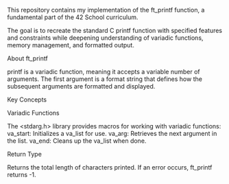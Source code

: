 This repository contains my implementation of the ft_printf function, 
a fundamental part of the 42 School curriculum.

The goal is to recreate the standard C printf function with specified 
features and constraints while deepening understanding of variadic functions, 
memory management, and formatted output.

About ft_printf

  printf is a variadic function, meaning it accepts a variable number of arguments. 
  The first argument is a format string that defines how the subsequent arguments are formatted and displayed.

Key Concepts

  Variadic Functions

  The <stdarg.h> library provides macros for working with variadic functions:
    va_start: Initializes a va_list for use.
    va_arg: Retrieves the next argument in the list.
    va_end: Cleans up the va_list when done.

  Return Type

  Returns the total length of characters printed.
  If an error occurs, ft_printf returns -1.
